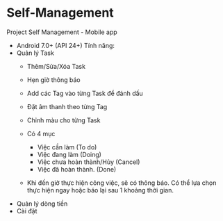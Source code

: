 # Self-Management
Project Self Management - Mobile app
- Android 7.0+ (API 24+)
Tính năng:
- Quản lý Task
    - Thêm/Sửa/Xóa Task
    - Hẹn giờ thông báo
    - Add các Tag vào từng Task để đánh dấu
    - Đặt âm thanh theo từng Tag
    - Chỉnh màu cho từng Task
    
    - Có 4 mục
        - Việc cần làm (To do)
        - Việc đang làm (Doing)
        - Việc chưa hoàn thành/Hủy (Cancel)
        - Việc đã hoàn thành. (Done)
    - Khi đến giờ thực hiện công việc, sẽ có thông báo. Có thể lựa chọn thực hiện ngay hoặc báo lại sau 1 khoảng thời gian.
- Quản lý dòng tiền
- Cài đặt
